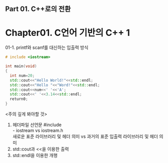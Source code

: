 ## Part 01. C++로의 전환
# Chapter01.  C언어 기반의 C++ 1
01-1. printf와 scanf를 대신하는 입출력 방식

```C++
# include <iostream>

int main(void)
{
  int num=20;
  std::cout<<"Hello World!"<<std::endl;
  std::cout<<"Hello "<<"Word!"<<std::endl;
  std::cout<<num<<' '<<'A';
  std::cout<<' '<<3.14<<std::endl;
  return0;
}
```

<주의 깊게 봐야할 것>
1. 헤더파일 선언문 #include <iostream>
  <br> - iostream     vs               iostream.h 
  <br> 새로운 표준 라이브러리 및 헤더 의미 vs 과거의 표준 입출력 라이브러리 및 헤더 의미
2. std::cout과 <<을 이용한 출력
3. std::endl을 이용한 개행
